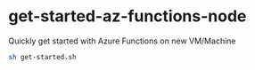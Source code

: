 # get-started-az-functions-node

Quickly get started with Azure Functions on new VM/Machine

```bash
sh get-started.sh
```
